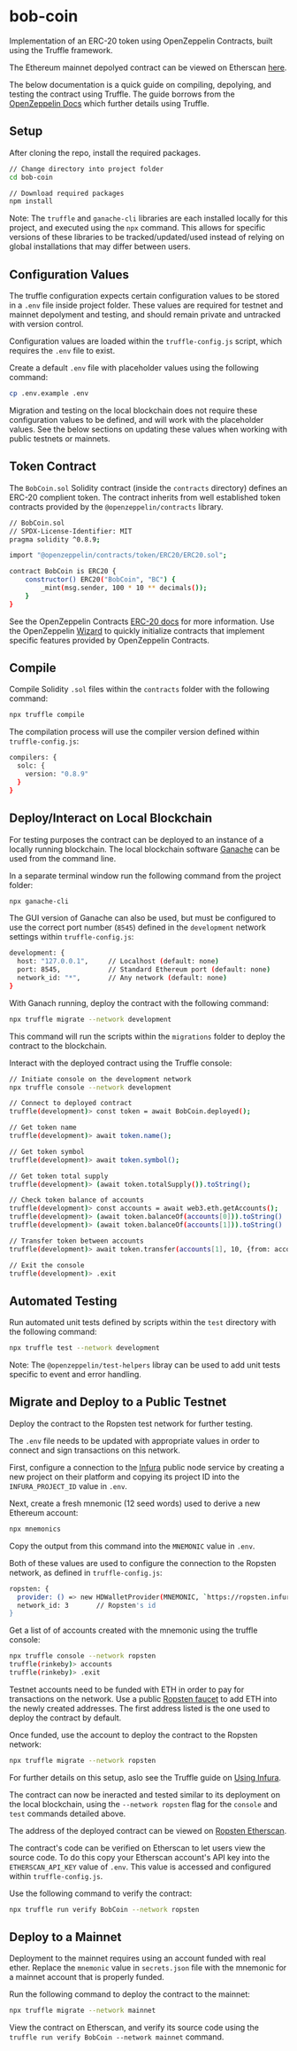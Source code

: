 # bob-coin
Implementation of an ERC-20 token using OpenZeppelin Contracts, built using the Truffle framework. 

The Ethereum mainnet depolyed contract can be viewed on Etherscan [here](https://etherscan.io/address/0x2809cfe18f2ff01f03936bdbc65775ba3bc0d357). 

The below documentation is a quick guide on compiling, depolying, and testing the contract using Truffle. The guide borrows from the [OpenZeppelin Docs](https://docs.openzeppelin.com/learn/) which further details using Truffle.

## Setup
After cloning the repo, install the required packages.

```bash
// Change directory into project folder 
cd bob-coin

// Download required packages
npm install
```

Note: The `truffle` and `ganache-cli` libraries are each installed locally for this project, and executed using the `npx` command. This allows for specific versions of these libraries to be tracked/updated/used instead of relying on global installations that may differ between users. 

## Configuration Values
The truffle configuration expects certain configuration values to be stored in a `.env` file inside project folder. These values are required for testnet and mainnet depolyment and testing, and should remain private and untracked with version control.

Configuration values are loaded within the `truffle-config.js` script, which requires the `.env` file to exist. 

Create a default `.env` file with placeholder values using the following command: 

```bash
cp .env.example .env
```

Migration and testing on the local blockchain does not require these configuration values to be defined, and will work with the placeholder values. See the below sections on updating these values when working with public testnets or mainnets. 


## Token Contract
The `BobCoin.sol` Solidity contract (inside the `contracts` directory) defines an ERC-20 complient token. The contract inherits from well established token contracts provided by the `@openzeppelin/contracts` library.

```bash
// BobCoin.sol
// SPDX-License-Identifier: MIT
pragma solidity ^0.8.9;

import "@openzeppelin/contracts/token/ERC20/ERC20.sol";

contract BobCoin is ERC20 {
    constructor() ERC20("BobCoin", "BC") {  
        _mint(msg.sender, 100 * 10 ** decimals());
    }
}
```

See the OpenZeppelin Contracts [ERC-20 docs](https://docs.openzeppelin.com/contracts/4.x/erc20) for more information. Use the OpenZeppelin [Wizard](https://docs.openzeppelin.com/contracts/4.x/wizard) to quickly initialize contracts that implement specific features provided by OpenZeppelin Contracts.

## Compile
Compile Solidity `.sol` files within the `contracts` folder with the following command: 

```bash
npx truffle compile
```

The compilation process will use the compiler version defined within `truffle-config.js`: 

```bash
compilers: {
  solc: {
    version: "0.8.9"
  }
}
```

## Deploy/Interact on Local Blockchain
For testing purposes the contract can be deployed to an instance of a locally running blockchain. The local blockchain software [Ganache](https://www.trufflesuite.com/ganache) can be used from the command line. 

In a separate terminal window run the following command from the project folder: 
```bash
npx ganache-cli
```

The GUI version of Ganache can also be used, but must be configured to use the correct port number (`8545`) defined in the `development` network settings within `truffle-config.js`: 

```bash
development: {
  host: "127.0.0.1",     // Localhost (default: none)
  port: 8545,            // Standard Ethereum port (default: none)
  network_id: "*",       // Any network (default: none)
}
```

With Ganach running, deploy the contract with the following command: 
```bash
npx truffle migrate --network development
```

This command will run the scripts within the `migrations` folder to deploy the contract to the blockchain. 

Interact with the deployed contract using the Truffle console: 

```bash
// Initiate console on the development network
npx truffle console --network development

// Connect to deployed contract
truffle(development)> const token = await BobCoin.deployed();

// Get token name
truffle(development)> await token.name();

// Get token symbol
truffle(development)> await token.symbol();

// Get token total supply
truffle(development)> (await token.totalSupply()).toString();

// Check token balance of accounts 
truffle(development)> const accounts = await web3.eth.getAccounts();
truffle(development)> (await token.balanceOf(accounts[0])).toString()
truffle(development)> (await token.balanceOf(accounts[1])).toString()

// Transfer token between accounts
truffle(development)> await token.transfer(accounts[1], 10, {from: accounts[0]})

// Exit the console
truffle(development)> .exit
```

## Automated Testing
Run automated unit tests defined by scripts within the `test` directory with the following command: 

```bash
npx truffle test --network development
```

Note: The `@openzeppelin/test-helpers` libray can be used to add unit tests specific to event and error handling.


## Migrate and Deploy to a Public Testnet
Deploy the contract to the Ropsten test network for further testing.

The `.env` file needs to be updated with appropriate values in order to connect and sign transactions on this network. 

First, configure a connection to the [Infura](https://infura.io/) public node service by creating a new project on their platform and copying its project ID into the `INFURA_PROJECT_ID` value in `.env`.

Next, create a fresh mnemonic (12 seed words) used to derive a new Ethereum account:

```bash
npx mnemonics
```

Copy the output from this command into the `MNEMONIC` value in `.env`.

Both of these values are used to configure the connection to the Ropsten network, as defined in `truffle-config.js`: 

```bash
ropsten: {
  provider: () => new HDWalletProvider(MNEMONIC, `https://ropsten.infura.io/v3/${INFURA_PROJECT_ID}`),
  network_id: 3       // Ropsten's id
}
```

Get a list of of accounts created with the mnemonic using the truffle console: 

```bash
npx truffle console --network ropsten
truffle(rinkeby)> accounts
truffle(rinkeby)> .exit
```

Testnet accounts need to be funded with ETH in order to pay for transactions on the network. Use a public [Ropsten faucet](https://faucet.ropsten.be/) to add ETH into the newly created addresses. The first address listed is the one used to deploy the contract by default. 

Once funded, use the account to deploy the contract to the Ropsten network: 

```bash
npx truffle migrate --network ropsten
```

For further details on this setup, aslo see the Truffle guide on [Using Infura](https://www.trufflesuite.com/guides/using-infura-custom-provider). 

The contract can now be ineracted and tested similar to its deployment on the local blockchain, using the `--network ropsten` flag for the `console` and `test` commands detailed above. 

The address of the deployed contract can be viewed on [Ropsten Etherscan](https://ropsten.etherscan.io/). 

The contract's code can be verified on Etherscan to let users view the source code. To do this copy your Etherscan account's API key into the `ETHERSCAN_API_KEY` value of `.env`. This value is accessed and configured within `truffle-config.js`.

Use the following command to verify the contract: 

```bash
npx truffle run verify BobCoin --network ropsten
```

## Deploy to a Mainnet
Deployment to the mainnet requires using an account funded with real ether. Replace the `mnemonic` value in `secrets.json` file with the mnemonic for a mainnet account that is properly funded.

Run the following command to deploy the contract to the mainnet: 

```bash
npx truffle migrate --network mainnet
```

View the contract on Etherscan, and verify its source code using the `truffle run verify BobCoin --network mainnet` command. 



